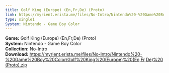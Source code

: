 ```yaml
---
title: Golf King (Europe) (En,Fr,De) (Proto)
link: https://myrient.erista.me/files/No-Intro/Nintendo%20-%20Game%20Boy%20Color/Golf%20King%20(Europe)%20(En,Fr,De)%20(Proto).zip
type: single1
System: Nintendo - Game Boy Color
---
```

<b>Game:</b> Golf King (Europe) (En,Fr,De) (Proto)<br>
<b>System:</b> Nintendo - Game Boy Color<br>
<b>Collection:</b> No-Intro<br>
<b>Download:</b> https://myrient.erista.me/files/No-Intro/Nintendo%20-%20Game%20Boy%20Color/Golf%20King%20(Europe)%20(En,Fr,De)%20(Proto).zip